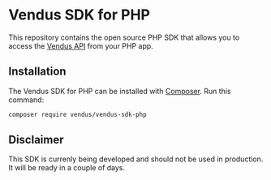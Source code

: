 # Vendus SDK for PHP

This repository contains the open source PHP SDK that allows you to access the [Vendus API](https://www.vendus.pt/ws/) from your PHP app.


## Installation

The Vendus SDK for PHP can be installed with [Composer](https://getcomposer.org/). Run this command:

```sh
composer require vendus/vendus-sdk-php
```

## Disclaimer

This SDK is currenly being developed and should not be used in production. It will be ready in a couple of days.